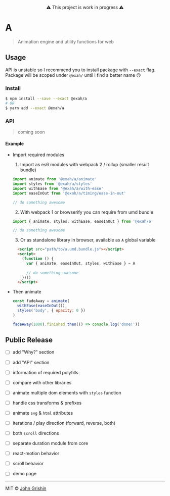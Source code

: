 <p align="center">⚠️ This project is work in progress ⚠️ </p>

# A

> Animation engine and utility functions for web


## Usage

API is unstable so I recommend you to install package with `--exact` flag. Package will be scoped under `@exah/` until I find a better name 🙃


### Install

```sh
$ npm install --save --exact @exah/a
# OR
$ yarn add --exact @exah/a
```


### API

> coming soon


#### Example

- Import required modules

  1. Import as es6 modules with webpack 2 / rollup (smaller result bundle)

    ```js
    import animate from '@exah/a/animate'
    import styles from '@exah/a/styles'
    import withEase from '@exah/a/with-ease'
    import easeInOut from '@exah/a/timing/ease-in-out'
    
    // do something awesome
    ```

  2. With webpack 1 or browserify you can require from umd bundle

    ```js
    import { animate, styles, withEase, easeInOut } from '@exah/a'
    
    // do something awesome
    ```

  3. Or as standalone library in browser, available as `A` global variable

    ```html
      <script src="path/to/a.umd.bundle.js"></script>
      <script>
        (function () {
          var { animate, easeInOut, styles, withEase } = A
          
          // do something awesome
        })()
      </script>
    ```

- Then animate

  ```js
  const fadeAway = animate(
    withEase(easeInOut()), 
    styles('body', { opacity: 0 })
  )

  fadeAway(1000).finished.then(() => console.log('done!'))
  ```


## Public Release

- [ ] add "Why?" section
- [ ] add "API" section
- [ ] information of required polyfills
- [ ] compare with other libraries
- [ ] animate multiple dom elements with `styles` function
- [ ] handle css transforms & prefixes
- [ ] animate `svg` & `html` attributes
- [ ] iterations / play direction (forward, reverse, both)
- [ ] both `scroll` directions
- [ ] separate duration module from core
- [ ] react-motion behavior
- [ ] scroll behavior
- [ ] demo page


---

MIT © [John Grishin](http://johngrish.in)
